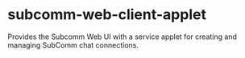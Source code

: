 subcomm-web-client-applet
============================

Provides the Subcomm Web UI with a service applet for creating and managing SubComm chat connections.
